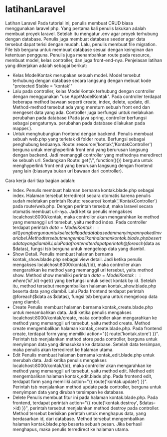 # latihanLaravel
Latihan Laravel
Pada tutorial ini, penulis membuat CRUD biasa menggunakan laravel php. 
Yang pertama kali penulis lakukan adalah membuat proyek laravel. Setelah itu mengatur .env agar proyek terhubung dengan database. Penulis juga membuat database seeder agar data tersebut dapat terisi dengan mudah.
Lalu, penulis membuat file migration. File tsb berguna untuk membuat database sesuai dengan keinginan dan ketentuan pengguna. Penulis juga menambahkan route pada resource, membuat model, kelas controller, dan juga front-end-nya.
Penjelasan latihan yang dikerjakan adalah sebagai berikut:
- Kelas ModelKontak merupakan sebuah model. Model tersebut terhubung dengan database secara langsung dengan mebuat kode
"protected $table = 'kontak'"
- Lalu pada controller, kelas ModelKontak terhubung dengan controller dengan menggunakan "use App\ModelKontak". Pada controller terdapat beberapa method bawaan seperti create, index, delete, update, dll. Method-method tersebut ada yang mereturn sebuah front end dan mengeset data yang ada. Controller juga berfungsi untuk melakukan perubahan pada database (Pada java spring, controller berfungsi sebagai pengaturnya. perubahan pada database dilakukan pada mapper.). 
- Untuk menghubungkan frontend dengan backend. Penulis membuat sebuah web.php yang terletak di folder route. Berfungsi sebagai penghubung keduanya. Route::resource('kontak','KontakController') berguna untuk menghyperlink front end yang berurusan langsung dengan backend. Jadi memanggil controller yang methodnya meredirect ke sebuah url. Sedangkan Route::get('/', function(){}) berguna untuk menghyperlink front end yang berurusan langsung dengan frontend yang lain (biasanya bukan url bawaan dari controller). 

Cara kerja dari tiap bagian adalah:
- Index.
Penulis membuat halaman bernama kontak.blade.php sebagai index. Halaman tersebut terredirect secara otomatis karena penulis sudah meletakan perintah Route::resource('kontak','KontakController') pada route/web.php. Dengan perintah tersebut, maka laravel secara otomatis membuat url-nya. Jadi ketika penulis mengakses localchost:8000/kontak, maka controllor akan mengarahkan ke method yang memanggil url tersebut, yaitu method index. Pada controller terdapat perintah $data = ModelKontak::all() yang berguna untuk select all pada database dan menyimpannya ke dlm variabel. Method tersebut mengembalikan halaman kontak.blade.php beserta data yang diambil. Lalu Pada frontend terdapat perintah @foreach($data as $datas), fungsi tsb berguna untuk mengeloop data yang diambil.
- Show Detail.
Penulis membuat halaman bernama kontak_show.blade.php sebagai view detail.  Jadi ketika penulis mengakses localchost:8000/kontak/{id}, maka controller akan mengarahkan ke method yang memanggil url tersebut, yaitu method show. Method show memiliki perintah $data = ModelKontak::where('id',$id)->get() yang berfungsi untuk select kontak by id. Setelah itu, method tersebut mengembalikan halaman kontak_show.blade.php beserta data yang diambil. Lalu Pada frontend terdapat perintah @foreach($data as $datas), fungsi tsb berguna untuk mengeloop data yang diambil.
- Create
Penulis membuat halaman bernama kontak_create.blade.php untuk menambahkan data. Jadi ketika penulis mengakses localchost:8000/kontak/create, maka controller akan mengarahkan ke method yang memanggil url tersebut, yaitu method create. Method create mengembalikan halaman kontak_create.blade.php. Pada frontend create, terdapat form yang memiliki action="{{ route('kontak.store') }}". Perintah tsb menjalankan method store pada controller, berguna untuk menyimpan data yang dimasukkan ke database. Setelah data tersimpan, maka penulis akan terredirect ke halaman utama.
- Edit
Penulis membuat halaman bernama kontak_edit.blade.php untuk merubah data. Jadi ketika penulis mengakses localchost:8000/kontak/{id}, maka controller akan mengarahkan ke method yang memanggil url tersebut, yaitu method edit. Method edit mengembalikan halaman kontak_edit.blade.php. Pada frontend edit, terdapat form yang memiliki action="{{ route('kontak.update') }}". Perintah tsb menjalankan method update pada controller, berguna untuk menyimpan data yang dirubah tersimpan ke database.
- Delete
Penulis membuat fitur ini pada halaman kontak.blade.php. Pada frontend, terdapat perintah action="{{ route('kontak.destroy', $datas->id) }}", perintah tersebut menjalankan method destroy pada controller. Method tersebut berisikan perintah untuk menghapus data, yang berdasarkan id, dari database. Method tersebut mengembalikan halaman kontak.blade.php beserta sebuah pesan. Jika berhasil menghapus, maka penulis terredirect ke halaman utama.
